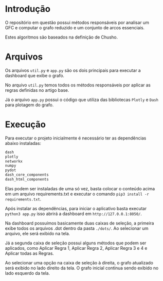 # Introdução

O repositório em questão possui métodos responsáveis por analisar um GFC e computar o grafo reduzido e um conjunto de arcos essenciais.

Estes algoritmos são baseados na definição de Chusho.

# Arquivos

Os arquivos `util.py` e `app.py` são os dois principais para executar a dashboard que exibe o grafo.

No arquivo `util.py` temos todos os métodos responsáveis por aplicar as regras definidas no artigo base.

Já o arquivo `app.py` possui o código que utiliza das bibliotecas `Plotly` e `Dash` para plotagem do grafo. 

# Execução

Para executar o projeto inicialmente é necessário ter as dependências abaixo instaladas:

```requirements.txt
dash
plotly
networkx
numpy
pydot
dash_core_components
dash_html_components
```
Elas podem ser instaladas de uma só vez, basta colocar o conteúdo acima em um arquivo requirements.txt e executar o comando `pip3 install -r requirements.txt`.

Após instalar as dependências, para iniciar o aplicativo basta executar `python3 app.py` isso abrirá a dashboard em `http://127.0.0.1:8050/`.

Na dashboard possuímos basicamente duas caixas de seleção, a primeira exibe todos os arquivos .dot dentro da pasta `./dots/`. Ao selecionar um arquivo, ele será exibido na tela.

Já a segunda caixa de seleção possui alguns métodos que podem ser aplicados, como Aplicar Regra 1, Aplicar Regra 2, Aplicar Regra 3 e 4 e Aplicar todas as Regras.

Ao selecionar uma opção na caixa de seleção à direita, o grafo atualizado será exibido no lado direito da tela. O grafo inicial continua sendo exibido no lado esquerdo da tela.
